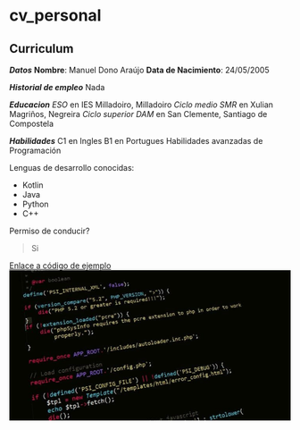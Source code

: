 # cv_personal
## Curriculum

***Datos***
**Nombre**: Manuel Dono Araújo
**Data de Nacimiento**: 24/05/2005

***Historial de empleo***
Nada

***Educacion***
*ESO* en IES Milladoiro, Milladoiro
*Ciclo medio SMR* en Xulian Magriños, Negreira
*Ciclo superior DAM* en San Clemente, Santiago de Compostela

***Habilidades***
C1 en Ingles
B1 en Portugues
Habilidades avanzadas de Programación

Lenguas de desarrollo conocidas:
* Kotlin
* Java
* Python
* C++

Permiso de conducir?
>Si

[Enlace a código de ejemplo](muestra.md)
![example_code](code.jpg)
